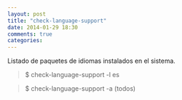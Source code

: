```yaml
---
layout: post
title: "check-language-support"
date: 2014-01-29 18:30
comments: true
categories: 
---
```

Listado de paquetes de idiomas instalados en el sistema.

>$ check-language-support -l es

>$ check-language-support -a (todos)

